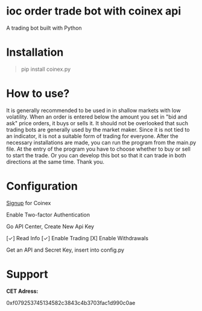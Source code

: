 # ioc order trade bot with coinex api
A trading bot built with Python

# Installation

> pip install coinex.py

# How to use?

It is generally recommended to be used in in shallow markets with low volatility. When an order is entered below the amount you set in "bid and ask" price orders, it buys or sells it. It should not be overlooked that such trading bots are generally used by the market maker. Since it is not tied to an indicator, it is not a suitable form of trading for everyone. After the necessary installations are made, you can run the program from the main.py file. At the entry of the program you have to choose whether to buy or sell to start the trade. Or you can develop this bot so that it can trade in both directions at the same time. Thank you.

# Configuration

[Signup](https://www.coinex.com/register?refer_code=wk54m) for Coinex

Enable Two-factor Authentication

Go API Center, Create New Api Key

 [✓] Read Info [✓] Enable Trading [X] Enable Withdrawals

Get an API and Secret Key, insert into config.py

# Support


**CET Adress:**

0xf079253745134582c3843c4b3703fac1d990c0ae

